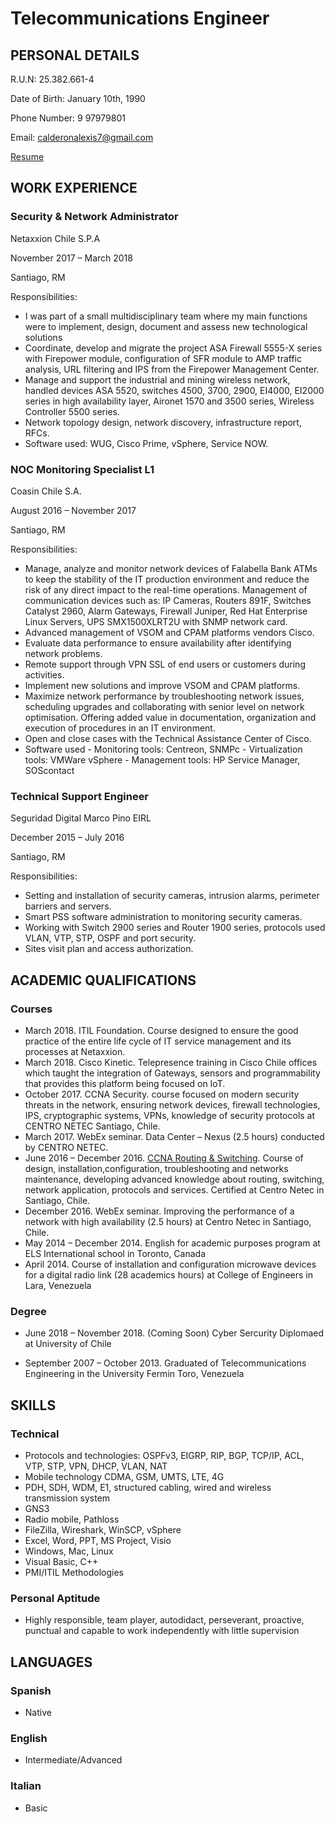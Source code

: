 # Telecommunications Engineer

## PERSONAL DETAILS

R.U.N: 25.382.661-4

Date of Birth: January 10th, 1990

Phone Number: 9 97979801

Email: calderonalexis7@gmail.com

[Resume](https://calderonalexis.github.io/Resume/)

## WORK EXPERIENCE

### Security & Network Administrator

Netaxxion Chile S.P.A

November 2017 – March 2018

Santiago, RM

Responsibilities: 

  - I was part of a small multidisciplinary team where my main functions were to implement, design,
document and assess new technological solutions
  - Coordinate, develop and migrate the project ASA Firewall 5555-X series with Firepower module,
configuration of SFR module to AMP traffic analysis, URL filtering and IPS from the Firepower
Management Center.
  - Manage and support the industrial and mining wireless network, handled devices ASA 5520,
switches 4500, 3700, 2900, EI4000, EI2000 series in high availability layer, Aironet 1570 and 3500
series, Wireless Controller 5500 series.
  - Network topology design, network discovery, infrastructure report, RFCs.
  - Software used: WUG, Cisco Prime, vSphere, Service NOW.

### NOC Monitoring Specialist L1

Coasin Chile S.A.

August 2016 – November 2017

Santiago, RM

Responsibilities:

  - Manage, analyze and monitor network devices of Falabella Bank ATMs to keep the stability of the IT
production environment and reduce the risk of any direct impact to the real-time operations.
Management of communication devices such as: IP Cameras, Routers 891F, Switches Catalyst 2960,
Alarm Gateways, Firewall Juniper, Red Hat Enterprise Linux Servers, UPS SMX1500XLRT2U with
SNMP network card.
  - Advanced management of VSOM and CPAM platforms vendors Cisco.
  - Evaluate data performance to ensure availability after identifying network problems.
  - Remote support through VPN SSL of end users or customers during activities.
  - Implement new solutions and improve VSOM and CPAM platforms.
  - Maximize network performance by troubleshooting network issues, scheduling upgrades and
collaborating with senior level on network optimisation. Offering added value in documentation,
organization and execution of procedures in an IT environment.
  - Open and close cases with the Technical Assistance Center of Cisco.
  - Software used - Monitoring tools: Centreon, SNMPc - Virtualization tools: VMWare vSphere -
Management tools: HP Service Manager, SOScontact

### Technical Support Engineer

Seguridad Digital Marco Pino EIRL

December 2015 – July 2016

Santiago, RM

Responsibilities: 

  - Setting and installation of security cameras, intrusion alarms, perimeter barriers and servers.
  - Smart PSS software administration to monitoring security cameras.
  - Working with Switch 2900 series and Router 1900 series, protocols used VLAN, VTP, STP, OSPF and port security.
  - Sites visit plan and access authorization.

## ACADEMIC QUALIFICATIONS

### Courses

  - March 2018. ITIL Foundation. Course designed to ensure the good practice of the entire life cycle of
IT service management and its processes at Netaxxion.
  - March 2018. Cisco Kinetic. Telepresence training in Cisco Chile offices which taught the integration
of Gateways, sensors and programmability that provides this platform being focused on IoT.
  - October 2017. CCNA Security. course focused on modern security threats in the network, ensuring
network devices, firewall technologies, IPS, cryptographic systems, VPNs, knowledge of security
protocols at CENTRO NETEC Santiago, Chile.
  - March 2017. WebEx seminar. Data Center – Nexus (2.5 hours) conducted by CENTRO NETEC.
  - June 2016 – December 2016. [CCNA Routing & Switching](https://www.youracclaim.com/badges/66b50233-474e-44ec-95d2-3fb2ae84ca3d). Course of design, installation,configuration, troubleshooting and networks maintenance, developing advanced knowledge about routing, switching, network application, protocols and services. Certified at Centro Netec in Santiago, Chile.
  - December 2016. WebEx seminar. Improving the performance of a network with high availability
(2.5 hours) at Centro Netec in Santiago, Chile.
  - May 2014 – December 2014. English for academic purposes program at ELS International school in
Toronto, Canada
  - April 2014. Course of installation and configuration microwave devices for a digital radio link (28
academics hours) at College of Engineers in Lara, Venezuela

### Degree

  - June 2018 – November 2018. (Coming Soon) Cyber Sercurity Diplomaed at University of Chile

  - September 2007 – October 2013. Graduated of Telecommunications Engineering in the University
Fermin Toro, Venezuela


## SKILLS

### Technical

  - Protocols and technologies: OSPFv3, EIGRP, RIP, BGP, TCP/IP, ACL, VTP, STP, VPN, DHCP, VLAN, NAT
  - Mobile technology CDMA, GSM, UMTS, LTE, 4G
  - PDH, SDH, WDM, E1, structured cabling, wired and wireless transmission system
  - GNS3
  - Radio mobile, Pathloss
  - FileZilla, Wireshark, WinSCP, vSphere
  - Excel, Word, PPT, MS Project, Visio
  - Windows, Mac, Linux
  - Visual Basic, C++
  - PMI/ITIL Methodologies

### Personal Aptitude

  - Highly responsible, team player, autodidact, perseverant, proactive, punctual and capable to work independently with little supervision

## LANGUAGES

### Spanish

  - Native

### English

  - Intermediate/Advanced

### Italian

  - Basic

